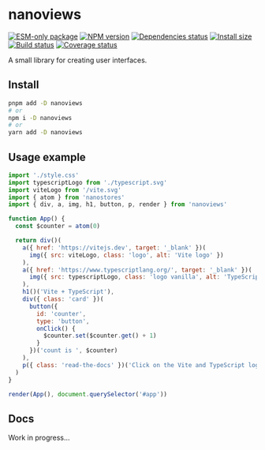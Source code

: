 # nanoviews

[![ESM-only package][package]][package-url]
[![NPM version][npm]][npm-url]
[![Dependencies status][deps]][deps-url]
[![Install size][size]][size-url]
[![Build status][build]][build-url]
[![Coverage status][coverage]][coverage-url]

[package]: https://img.shields.io/badge/package-ESM--only-ffe536.svg
[package-url]: https://nodejs.org/api/esm.html

[npm]: https://img.shields.io/npm/v/nanoviews.svg
[npm-url]: https://npmjs.com/package/nanoviews

[deps]: https://img.shields.io/librariesio/release/npm/nanoviews
[deps-url]: https://libraries.io/npm/nanoviews/tree

[size]: https://packagephobia.com/badge?p=nanoviews
[size-url]: https://packagephobia.com/result?p=nanoviews

[build]: https://img.shields.io/github/actions/workflow/status/TrigenSoftware/nanoviews/tests.yml?branch=main
[build-url]: https://github.com/TrigenSoftware/nanoviews/actions

[coverage]: https://img.shields.io/codecov/c/github/TrigenSoftware/nanoviews.svg
[coverage-url]: https://app.codecov.io/gh/TrigenSoftware/nanoviews


A small library for creating user interfaces.

## Install

```bash
pnpm add -D nanoviews
# or
npm i -D nanoviews
# or
yarn add -D nanoviews
```

## Usage example

```js
import './style.css'
import typescriptLogo from './typescript.svg'
import viteLogo from '/vite.svg'
import { atom } from 'nanostores'
import { div, a, img, h1, button, p, render } from 'nanoviews'

function App() {
  const $counter = atom(0)

  return div()(
    a({ href: 'https://vitejs.dev', target: '_blank' })(
      img({ src: viteLogo, class: 'logo', alt: 'Vite logo' })
    ),
    a({ href: 'https://www.typescriptlang.org/', target: '_blank' })(
      img({ src: typescriptLogo, class: 'logo vanilla', alt: 'TypeScript logo' })
    ),
    h1()('Vite + TypeScript'),
    div({ class: 'card' })(
      button({
        id: 'counter',
        type: 'button',
        onClick() {
          $counter.set($counter.get() + 1)
        }
      })('count is ', $counter)
    ),
    p({ class: 'read-the-docs' })('Click on the Vite and TypeScript logos to learn more')
  )
}

render(App(), document.querySelector('#app'))
```

## Docs

Work in progress...
